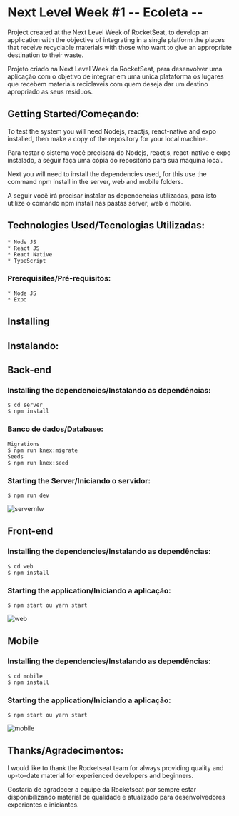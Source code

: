 # Next Level Week #1 -- **Ecoleta** --

Project created at the Next Level Week of RocketSeat, to develop an application with the objective of integrating in a single platform the places that receive recyclable materials with those who want to give an appropriate destination to their waste.

Projeto criado na Next Level Week da RocketSeat, para desenvolver uma aplicação com o objetivo de integrar em uma unica plataforma os lugares que recebem materiais reciclaveis com quem deseja dar um destino apropriado as seus resíduos.

## Getting Started/Começando:

To test the system you will need Nodejs, reactjs, react-native and expo installed, then make a copy of the repository for your local machine.

Para testar o sistema você precisará do Nodejs, reactjs, react-native e expo instalado, a seguir faça uma cópia do repositório para sua maquina local.

Next you will need to install the dependencies used, for this use the command npm install in the server, web and mobile folders.

A seguir você irá precisar instalar as dependencias utilizadas, para isto utilize o comando npm install nas pastas server, web e mobile.

## Technologies Used/Tecnologias Utilizadas:

```
* Node JS
* React JS
* React Native
* TypeScript
```

### Prerequisites/Pré-requisitos:

```
* Node JS
* Expo
```

## Installing
## Instalando:

## Back-end

### Installing the dependencies/Instalando as dependências:

```
$ cd server
$ npm install
```


### Banco de dados/Database:

```
Migrations
$ npm run knex:migrate
Seeds
$ npm run knex:seed
```

### Starting the Server/Iniciando o servidor:
```
$ npm run dev
```

![servernlw](https://user-images.githubusercontent.com/49411335/84054824-53849400-a98a-11ea-8e22-2c9cfcb29d29.PNG)
 
## Front-end

### Installing the dependencies/Instalando as dependências:

```
$ cd web
$ npm install
```

### Starting the application/Iniciando a aplicação:

```
$ npm start ou yarn start
```

![web](https://user-images.githubusercontent.com/49411335/84056962-5b920300-a98d-11ea-8f49-d3ebbf083064.gif)

## Mobile

### Installing the dependencies/Instalando as dependências:

```
$ cd mobile
$ npm install
```

### Starting the application/Iniciando a aplicação:

```
$ npm start ou yarn start
```

![mobile](https://user-images.githubusercontent.com/49411335/84057026-706e9680-a98d-11ea-922d-d2f4830316bb.gif)

## Thanks/Agradecimentos:

I would like to thank the Rocketseat team for always providing quality and up-to-date material for experienced developers and beginners.

Gostaria de agradecer a equipe da Rocketseat por sempre estar disponibilizando material de qualidade e atualizado para desenvolvedores experientes e iniciantes.
